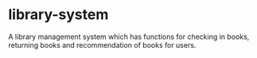 # library-system
A library management system which has functions for checking in books, returning books and recommendation of books for users.

